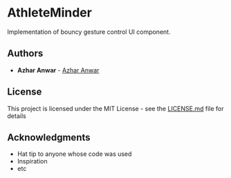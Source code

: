 # AthleteMinder

Implementation of bouncy gesture control UI component.

## Authors

* **Azhar Anwar** - [Azhar Anwar](https:azharanwar.com)

## License

This project is licensed under the MIT License - see the [LICENSE.md](LICENSE.md) file for details

## Acknowledgments

* Hat tip to anyone whose code was used
* Inspiration
* etc
